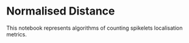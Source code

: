 # Normalised Distance

This notebook represents algorithms of counting spikelets localisation metrics.